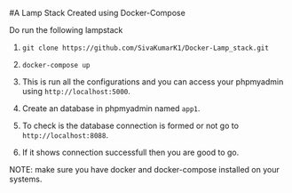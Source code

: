 #A Lamp Stack Created using Docker-Compose

Do run the following lampstack

1. ```git clone https://github.com/SivaKumarK1/Docker-Lamp_stack.git```

2. ```docker-compose up```

3. This is run all the configurations and you can access your phpmyadmin using ```http://localhost:5000```.

4. Create an database in phpmyadmin named ```app1```.

5. To check is the database connection is formed or not go to ```http://localhost:8088```.

6. If it shows connection successfull then you are good to go.

NOTE: make sure you have docker and docker-compose installed on your systems.


